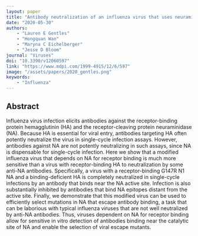 ```yaml
---
layout: paper
title: "Antibody neutralization of an influenza virus that uses neuraminidase for receptor binding"
date: "2020-05-30"
authors: 
    - "Lauren E Gentles"
    - "Hongquan Wan"
    - "Maryna C Eichelberger"
    - "Jesse D Bloom"
journal: "Viruses"
doi: "10.3390/v12060597"
link: "https://www.mdpi.com/1999-4915/12/6/597"
image: "/assets/papers/2020_gentles.png"
keywords:
    - "Influenza"
---
```


## Abstract

Influenza virus infection elicits antibodies against the receptor-binding protein hemagglutinin (HA) and the receptor-cleaving protein neuraminidase (NA). Because HA is essential for viral entry, antibodies targeting HA often potently neutralize the virus in single-cycle infection assays. However, antibodies against NA are not potently neutralizing in such assays, since NA is dispensable for single-cycle infection. Here we show that a modified influenza virus that depends on NA for receptor binding is much more sensitive than a virus with receptor-binding HA to neutralization by some anti-NA antibodies. Specifically, a virus with a receptor-binding G147R N1 NA and a binding-deficient HA is completely neutralized in single-cycle infections by an antibody that binds near the NA active site. Infection is also substantially inhibited by antibodies that bind NA epitopes distant from the active site. Finally, we demonstrate that this modified virus can be used to efficiently select mutations in NA that escape antibody binding, a task that can be laborious with typical influenza viruses that are not well neutralized by anti-NA antibodies. Thus, viruses dependent on NA for receptor binding allow for sensitive in vitro detection of antibodies binding near the catalytic site of NA and enable the selection of viral escape mutants.

